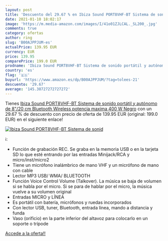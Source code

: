 ```yaml
---
layout: post
title: 'Descuento del 29.67 % en Ibiza Sound PORT8VHF-BT Sistema de sonid'
date: 2021-01-10 18:02:17
image: 'https://m.media-amazon.com/images/I/41o01ZJLCAL._SL200_.jpg'
comments: true
category: ofertas
author: ring
slug: 'B00AJPPJUM-es'
actualPrice: 139.95 EUR
currency: EUR
price: 139.95
comparePrice: 199.0 EUR
prodname: 'Ibiza Sound PORT8VHF-BT Sistema de sonido portátil y autónomo de 8"/20 cm  Bluetooth  Wireless  potencia maxima 400 W  Negro'
country: 'es'
flag: '🇪🇸'
buyurl: 'https://www.amazon.es/dp/B00AJPPJUM/?tag=tolees-21'
descuento: '29.67'
average: '145.38727272727272'
---
```


Tienes [Ibiza Sound PORT8VHF-BT Sistema de sonido portátil y autónomo de 8"/20 cm  Bluetooth  Wireless  potencia maxima 400 W  Negro](https://www.amazon.es/dp/B00AJPPJUM/?tag=tolees-21) con un 29.67 % de descuento con precio de oferta de 139.95 EUR (original: 199.0 EUR) en el siguiente enlace!

[![Ibiza Sound PORT8VHF-BT Sistema de sonid](https://m.media-amazon.com/images/I/41o01ZJLCAL._SL200_.jpg)](https://www.amazon.es/dp/B00AJPPJUM/?tag=tolees-21)

ℹ️:

- Función de grabación REC. Se graba en la memoria USB o en la tarjeta SD lo que esté entrando por las entradas Minijack/RCA y micro/inst/micro2
- Tiene un micrófono inalámbrico de mano VHF y un micrófono de mano con cable
- Lector MP3 USB/ WMA/ BLUETOOTH
- Función Voice Control Volume (Talkover). La música se baja de volumen si se habla por el micro. Si se para de hablar por el micro, la música vuelve a su volumen original
- Entradas MICRO y LÍNEA
- Es portátil con batería, micrófonos y ruedas incorporados
- Con lector USB, tuner, Bluetooth, entrada línea, mando a distancia y funda
- Vaso (orificio) en la parte inferior del altavoz para colocarlo en un soporte o trípode

[Accede a la oferta!!](https://www.amazon.es/dp/B00AJPPJUM/?tag=tolees-21)
